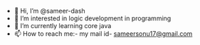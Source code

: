 - 👋 Hi, I’m @sameer-dash
- 👀 I’m interested in logic development in programming
- 🌱 I’m currently learning core java
- 📫 How to reach me:- my mail id- sameersonu17@gmail.com

<!---
sameer-dash/sameer-dash is a ✨ special ✨ repository because its `README.md` (this file) appears on your GitHub profile.
You can click the Preview link to take a look at your changes.
--->
